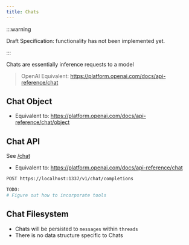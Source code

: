 ```yaml
---
title: Chats
---
```


:::warning

Draft Specification: functionality has not been implemented yet. 

:::

Chats are essentially inference requests to a model

> OpenAI Equivalent: https://platform.openai.com/docs/api-reference/chat

## Chat Object

- Equivalent to: https://platform.openai.com/docs/api-reference/chat/object

## Chat API

See [/chat](/api/chat)

- Equivalent to: https://platform.openai.com/docs/api-reference/chat

```sh
POST https://localhost:1337/v1/chat/completions

TODO:
# Figure out how to incorporate tools
```

## Chat Filesystem

- Chats will be persisted to `messages` within `threads`
- There is no data structure specific to Chats
